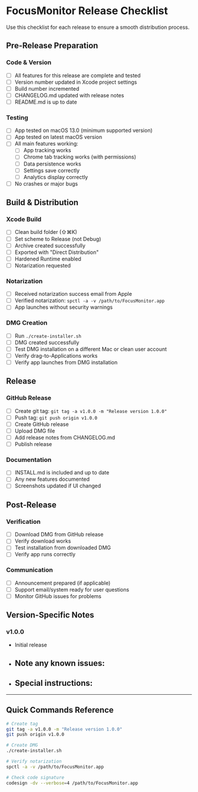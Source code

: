 # FocusMonitor Release Checklist

Use this checklist for each release to ensure a smooth distribution process.

## Pre-Release Preparation

### Code & Version
- [ ] All features for this release are complete and tested
- [ ] Version number updated in Xcode project settings
- [ ] Build number incremented
- [ ] CHANGELOG.md updated with release notes
- [ ] README.md is up to date

### Testing
- [ ] App tested on macOS 13.0 (minimum supported version)
- [ ] App tested on latest macOS version
- [ ] All main features working:
  - [ ] App tracking works
  - [ ] Chrome tab tracking works (with permissions)
  - [ ] Data persistence works
  - [ ] Settings save correctly
  - [ ] Analytics display correctly
- [ ] No crashes or major bugs

## Build & Distribution

### Xcode Build
- [ ] Clean build folder (⇧⌘K)
- [ ] Set scheme to Release (not Debug)
- [ ] Archive created successfully
- [ ] Exported with "Direct Distribution"
- [ ] Hardened Runtime enabled
- [ ] Notarization requested

### Notarization
- [ ] Received notarization success email from Apple
- [ ] Verified notarization: `spctl -a -v /path/to/FocusMonitor.app`
- [ ] App launches without security warnings

### DMG Creation
- [ ] Run `./create-installer.sh`
- [ ] DMG created successfully
- [ ] Test DMG installation on a different Mac or clean user account
- [ ] Verify drag-to-Applications works
- [ ] Verify app launches from DMG installation

## Release

### GitHub Release
- [ ] Create git tag: `git tag -a v1.0.0 -m "Release version 1.0.0"`
- [ ] Push tag: `git push origin v1.0.0`
- [ ] Create GitHub release
- [ ] Upload DMG file
- [ ] Add release notes from CHANGELOG.md
- [ ] Publish release

### Documentation
- [ ] INSTALL.md is included and up to date
- [ ] Any new features documented
- [ ] Screenshots updated if UI changed

## Post-Release

### Verification
- [ ] Download DMG from GitHub release
- [ ] Verify download works
- [ ] Test installation from downloaded DMG
- [ ] Verify app runs correctly

### Communication
- [ ] Announcement prepared (if applicable)
- [ ] Support email/system ready for user questions
- [ ] Monitor GitHub issues for problems

## Version-Specific Notes

### v1.0.0
- Initial release
- Note any known issues:
  - 
- Special instructions:
  - 

---

## Quick Commands Reference

```bash
# Create tag
git tag -a v1.0.0 -m "Release version 1.0.0"
git push origin v1.0.0

# Create DMG
./create-installer.sh

# Verify notarization
spctl -a -v /path/to/FocusMonitor.app

# Check code signature
codesign -dv --verbose=4 /path/to/FocusMonitor.app
```
